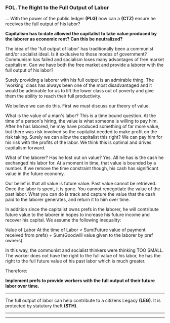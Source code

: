 
### FOL. The Right to the Full Output of Labor


... With the power of the public ledger **(PLG)** how can a **(CTZ)** ensure he receives the full output of his labor?

**Capitalism has to date allowed the capitalist to take value produced by the laborer as economic rent?  Can this be neutralized?**

The idea of the 'full output of labor' has traditionally been a communist and/or socialist ideal. Is it exclusive to those modes of government?  Communism has failed and socialism loses many advantages of free market capitalism.  Can we have both the free market and provide a laborer with the full output of his labor?

Surely providing a laborer with his full output is an admirable thing.  The 'working' class has always been one of the most disadvantaged and it would be admirable for us to lift the lower class out of poverty and give them the ability to reach their full productivity.

We believe we can do this.  First we must discuss our theory of value.

What is the value of a man's labor?  This is a time bound question.  At the time of a person's hiring, the value is what someone is willing to pay him.  After he has labored, he may have produced something of far more value, but there was risk involved so the capitalist needed to make profit on the risk taking.  Surely we can allow the capitalist this right?  We can pay him for his risk with the profits of the labor.  We think this is optimal and drives capitalism forward.

What of the laborer? Has he lost out on value?  Yes.  All he has is the cash he exchanged his labor for.  At a moment in time, that value is bounded by a number.  If we remove the time constraint though, his cash has significant value in the future economy.

Our belief is that all value is future value.  Past value cannot be retrieved.  Once the labor is spent, it is gone.  You cannot renegotiate the value of the past labor. What you can do is track and capture the value that the cash paid to the laborer generates, and return it to him over time.

In addition since the capitalist owns prefs in the laborer, he will contribute future value to the laborer in hopes to increase his future income and recover his capital.  We assume the following inequality:

Value of Labor At the time of Labor < Sum(Future value of payment received from prefs) + Sum(Goodwill value given to the laborer by pref owners)

In this way, the communist and socialist thinkers were thinking TOO SMALL.  The worker does not have the right to the full value of his labor, he has the right to the full future value of his past labor which is much greater.

Therefore:

**Implement prefs to provide workers with the full output of their future labor over time.**

----------

The full output of labor can help contribute to a citizens Legacy **(LEG)**. It is protected by statutory theft **(STH)**.

----------

----------








